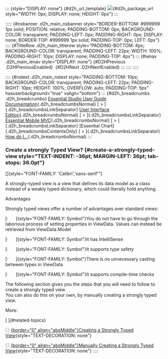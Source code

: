 ::: {style="DISPLAY: none"}
[](ms-xhelp:///?Id=d2h_url_template){#d2h_url_template} ![](!package_url!){#d2h_package_url style="WIDTH: 0px; DISPLAY: none; HEIGHT: 0px"}
:::

::::: {#nsbanner .d2h_main_nsbanner style="BORDER-BOTTOM: #999999 1px solid; POSITION: relative; PADDING-BOTTOM: 0px; BACKGROUND-COLOR: transparent; PADDING-LEFT: 0px; PADDING-RIGHT: 0px; DISPLAY: none; BORDER-TOP: #999999 1px solid; PADDING-TOP: 0px; LEFT: 0px"}
:::: {#TitleRow .d2h_main_titlerow style="PADDING-BOTTOM: 4px; BACKGROUND-COLOR: transparent; PADDING-LEFT: 22px; WIDTH: 100%; PADDING-RIGHT: 10px; DISPLAY: none; PADDING-TOP: 4px"}
::: {#ienav .d2h_main_ienav style="DISPLAY: none"}
[](ms-xhelp:///?Id=98e02ac4-f9e8-4ca4-8156-89a938ede290){#D2HPrevious .D2HPreviousEnabled}  [](ms-xhelp:///?Id=9cd41a18-daa7-4855-bddd-e0acbaad283e){#D2HNext .D2HNextEnabled}
:::
::::
:::::

:::: {#nstext .d2h_main_nstext style="PADDING-BOTTOM: 10px; BACKGROUND-COLOR: transparent; PADDING-LEFT: 22px; PADDING-RIGHT: 10px; HEIGHT: 100%; OVERFLOW: auto; PADDING-TOP: 5px" hasuserbackground="true" valign="bottom"}
::: {#d2h_breadcrumbs .d2h_breadcrumbs}
[Essential Studio User Guide Documentation](ms-xhelp:///?Id=12457748-09e3-4d74-a240-8e049cedf030){.d2h_breadcrumbsNormal} [ \> ]{.d2h_breadcrumbsLinkSeparator} [User Interface Edition](ms-xhelp:///?Id=c29296b7-531c-413b-a0ec-488ca1f7f669){.d2h_breadcrumbsNormal} [ \> ]{.d2h_breadcrumbsLinkSeparator} [Essential Mobile MVC](ms-xhelp:///?Id=74df42e3-5434-4590-9be6-3ae2f911cbbc){.d2h_breadcrumbsNormal} [ \> ]{.d2h_breadcrumbsLinkSeparator} [Essential Chart]{.d2h_breadcrumbsContentsOnly} [ \> ]{.d2h_breadcrumbsLinkSeparator} [How do I...](ms-xhelp:///?Id=98e02ac4-f9e8-4ca4-8156-89a938ede290){.d2h_breadcrumbsNormal}
:::

### Create a strongly Typed View? {#create-a-strongly-typed-view style="TEXT-INDENT: -36pt; MARGIN-LEFT: 36pt; tab-stops: 36.0pt"}

[]{style="FONT-FAMILY: 'Calibri','sans-serif'"} 

A strongly-typed view is a view that defines its data model as a class instead of a weakly typed dictionary, which could literally hold anything.

Advantages

Strongly typed views offer a number of advantages over standard views:

[·      ]{style="FONT-FAMILY: Symbol"}You do not have to go through the laborious process of setting properties in ViewData. Values can instead be retrieved from ViewData.Model

[·      ]{style="FONT-FAMILY: Symbol"}It has IntelliSense

[·      ]{style="FONT-FAMILY: Symbol"}It supports type safety

[·      ]{style="FONT-FAMILY: Symbol"}There is no unnecessary casting between types in ViewData

[·      ]{style="FONT-FAMILY: Symbol"}It supports compile-time checks

The following section gives you the steps that you will need to follow to create a strongly typed view.\
You can also do this on your own, by manually creating a strongly typed view.

More:

[ ]{#related-topics}

[![](button.gif){border="0" align="absMiddle"}Creating a Strongly Typed View](ms-xhelp:///?Id=df98f323-9d55-4252-87a1-875bc8014825){style="TEXT-DECORATION: none"}

[![](button.gif){border="0" align="absMiddle"}Manually Creating a Strongly Typed View](ms-xhelp:///?Id=f244cd74-e0d9-4cd4-aa99-2d4e93f3f5b7){style="TEXT-DECORATION: none"}
::::
